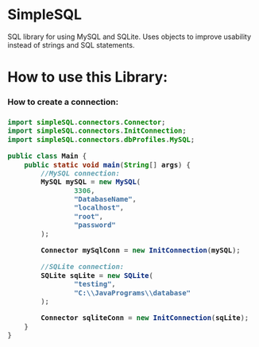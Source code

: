 # SimpleSQL
SQL library for using MySQL and SQLite. Uses objects to improve usability instead of strings and SQL statements.

# How to use this Library:

<h3>How to create a connection:<h3/>

```java
import simpleSQL.connectors.Connector;
import simpleSQL.connectors.InitConnection;
import simpleSQL.connectors.dbProfiles.MySQL;

public class Main {
    public static void main(String[] args) {
        //MySQL connection:
        MySQL mySQL = new MySQL(
                3306,
                "DatabaseName",
                "localhost",
                "root",
                "password"
        );

        Connector mySqlConn = new InitConnection(mySQL);

        //SQLite connection:
        SQLite sqLite = new SQLite(
                "testing",
                "C:\\JavaPrograms\\database"
        );

        Connector sqliteConn = new InitConnection(sqLite);
    }
}
```